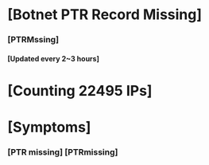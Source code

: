 # [Botnet PTR Record Missing]
### [PTRMssing]
#### [Updated every 2~3 hours]

# [Counting 22495 IPs]

# [Symptoms] 
###   [PTR missing] [PTRmissing]
